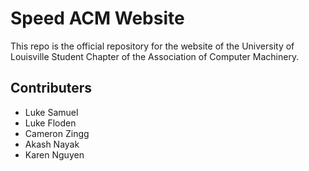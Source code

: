 ﻿# Speed ACM Website

This repo is the official repository for the website of the University of Louisville Student Chapter of the Association of Computer Machinery.

## Contributers

- Luke Samuel
- Luke Floden
- Cameron Zingg
- Akash Nayak
- Karen Nguyen
